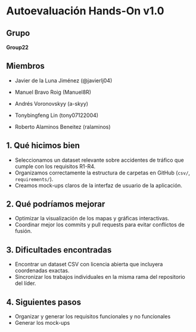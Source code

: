 # Autoevaluación Hands-On v1.0

## Grupo
**Group22**

## Miembros
- Javier de la Luna Jiménez (@javierlj04)

- Manuel Bravo Roig (Manuel8R)

- Andrés Voronovskyy (a-skyy)

- Tonybingfeng Lin (tony07122004)

- Roberto Alaminos Beneitez (ralaminos)

## 1. Qué hicimos bien
- Seleccionamos un dataset relevante sobre accidentes de tráfico que cumple con los requisitos R1-R4.
- Organizamos correctamente la estructura de carpetas en GitHub (`csv/`, `requirements/`).
- Creamos mock-ups claros de la interfaz de usuario de la aplicación.

## 2. Qué podríamos mejorar
- Optimizar la visualización de los mapas y gráficas interactivas.
- Coordinar mejor los commits y pull requests para evitar conflictos de fusión.

## 3. Dificultades encontradas
- Encontrar un dataset CSV con licencia abierta que incluyera coordenadas exactas.
- Sincronizar los trabajos individuales en la misma rama del repositorio del líder.

## 4. Siguientes pasos
- Organizar y generar los requisitos funcionales y no funcionales
- Generar los mock-ups
